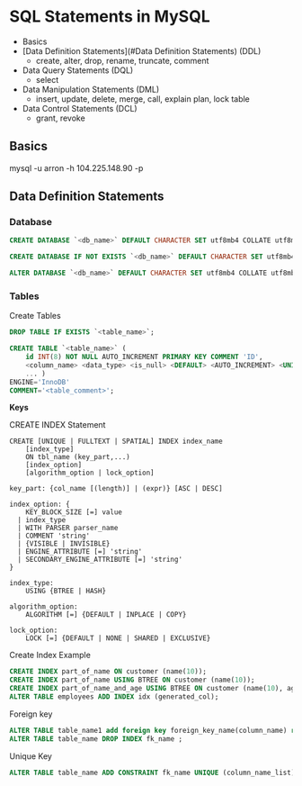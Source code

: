 # SQL Statements in MySQL

- Basics
- [Data Definition Statements](#Data Definition Statements) (DDL)
  - create, alter, drop, rename, truncate, comment
- Data Query Statements (DQL)
  - select
- Data Manipulation Statements (DML)
  - insert, update, delete, merge, call, explain plan, lock table
- Data Control Statements (DCL)
  - grant, revoke

## Basics

mysql -u arron -h 104.225.148.90 -p 

## Data Definition Statements

### Database

```sql
CREATE DATABASE `<db_name>` DEFAULT CHARACTER SET utf8mb4 COLLATE utf8mb4_unicode_ci;
```

```sql
CREATE DATABASE IF NOT EXISTS `<db_name>` DEFAULT CHARACTER SET utf8mb4 COLLATE utf8mb4_unicode_ci;
```

```sql
ALTER DATABASE `<db_name>` DEFAULT CHARACTER SET utf8mb4 COLLATE utf8mb4_unicode_ci;
```

### Tables

Create Tables

```sql
DROP TABLE IF EXISTS `<table_name>`;
```



```sql
CREATE TABLE `<table_name>` (
    id INT(8) NOT NULL AUTO_INCREMENT PRIMARY KEY COMMENT 'ID',
    <column_name> <data_type> <is_null> <DEFAULT> <AUTO_INCREMENT> <UNIQUE/PRIMARY key> COMMENT '<column_comment>',
	... )
ENGINE='InnoDB'
COMMENT='<table_comment>';
```

**Keys**

CREATE INDEX Statement

```
CREATE [UNIQUE | FULLTEXT | SPATIAL] INDEX index_name
	[index_type]
    ON tbl_name (key_part,...)
    [index_option]
    [algorithm_option | lock_option]
    
key_part: {col_name [(length)] | (expr)} [ASC | DESC]

index_option: {
    KEY_BLOCK_SIZE [=] value
  | index_type
  | WITH PARSER parser_name
  | COMMENT 'string'
  | {VISIBLE | INVISIBLE}
  | ENGINE_ATTRIBUTE [=] 'string'
  | SECONDARY_ENGINE_ATTRIBUTE [=] 'string'
}

index_type:
    USING {BTREE | HASH}

algorithm_option:
    ALGORITHM [=] {DEFAULT | INPLACE | COPY}

lock_option:
    LOCK [=] {DEFAULT | NONE | SHARED | EXCLUSIVE}
```

Create Index Example

```sql
CREATE INDEX part_of_name ON customer (name(10));
CREATE INDEX part_of_name USING BTREE ON customer (name(10));
CREATE INDEX part_of_name_and_age USING BTREE ON customer (name(10), age);
ALTER TABLE employees ADD INDEX idx (generated_col);
```

Foreign key 

```sql
ALTER TABLE table_name1 add foreign key foreign_key_name(column_name) references table_name2(column_name2);
ALTER TABLE table_name DROP INDEX fk_name ;
```

Unique Key

```sql
ALTER TABLE table_name ADD CONSTRAINT fk_name UNIQUE (column_name_list);
```

